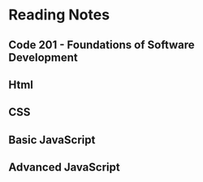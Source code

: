 # Reading Notes
## Code 201 - Foundations of Software Development
## Html
## CSS
## Basic JavaScript
## Advanced JavaScript
